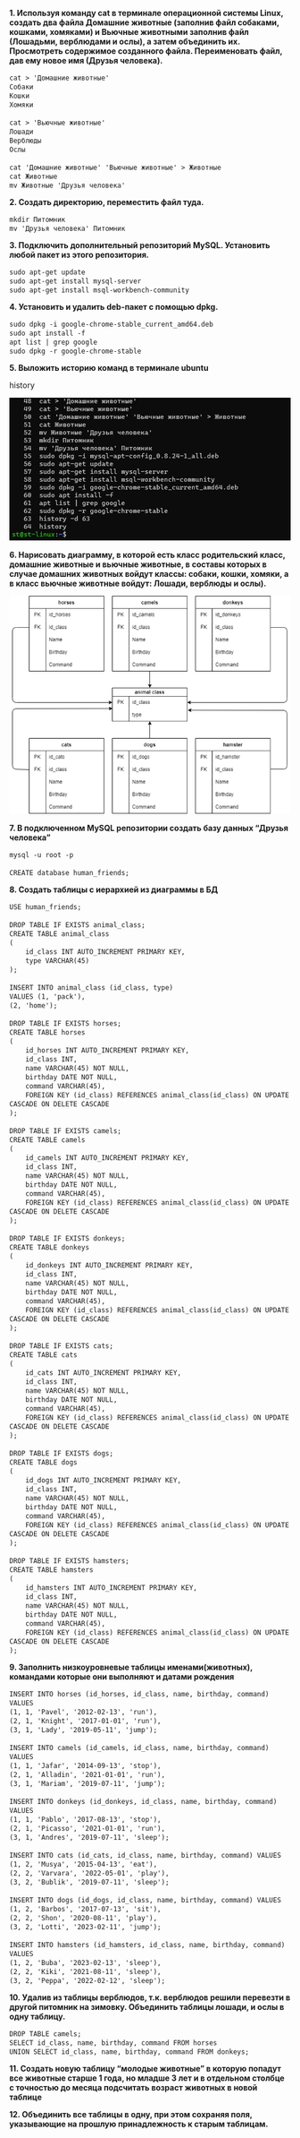 **1. Используя команду cat в терминале операционной системы Linux, создать два файла Домашние животные (заполнив файл собаками, кошками, хомяками) и Вьючные животными заполнив файл (Лошадьми, верблюдами и ослы), а затем объединить их. Просмотреть содержимое созданного файла. Переименовать файл, дав ему новое имя (Друзья человека).**

```
cat > 'Домашние животные'
Собаки
Кошки
Хомяки

cat > 'Вьючные животные'
Лошади
Верблюды
Ослы

cat 'Домашние животные' 'Вьючные животные' > Животные
cat Животные
mv Животные 'Друзья человека'

```
**2. Создать директорию, переместить файл туда.**

```
mkdir Питомник
mv 'Друзья человека' Питомник
```

**3. Подключить дополнительный репозиторий MySQL. Установить любой пакет из этого репозитория.**

```
sudo apt-get update
sudo apt-get install mysql-server
sudo apt-get install msql-workbench-community
```

**4. Установить и удалить deb-пакет с помощью dpkg.**

```
sudo dpkg -i google-chrome-stable_current_amd64.deb
sudo apt install -f
apt list | grep google
sudo dpkg -r google-chrome-stable
```

**5. Выложить историю команд в терминале ubuntu**

history

![Скриншот с историей команд](/linux/Linux1.jpg)

**6. Нарисовать диаграмму, в которой есть класс родительский класс, домашние животные и вьючные животные, в составы которых в случае домашних животных войдут классы: собаки, кошки, хомяки, а в класс вьючные животные войдут: Лошади, верблюды и ослы).**

![Диаграмма БД](/Diagram.drawio.png)

**7. В подключенном MySQL репозитории создать базу данных “Друзья
человека”**
```
mysql -u root -p

CREATE database human_friends;
```

**8. Создать таблицы с иерархией из диаграммы в БД**
```
USE human_friends;

DROP TABLE IF EXISTS animal_class;
CREATE TABLE animal_class
(
	id_class INT AUTO_INCREMENT PRIMARY KEY,
	type VARCHAR(45)
);

INSERT INTO animal_class (id_class, type)
VALUES (1, 'pack'),
(2, 'home');

DROP TABLE IF EXISTS horses;
CREATE TABLE horses
(
	id_horses INT AUTO_INCREMENT PRIMARY KEY,
    id_class INT,
    name VARCHAR(45) NOT NULL,
    birthday DATE NOT NULL,
    command VARCHAR(45),
    FOREIGN KEY (id_class) REFERENCES animal_class(id_class) ON UPDATE CASCADE ON DELETE CASCADE
);

DROP TABLE IF EXISTS camels;
CREATE TABLE camels
(
	id_camels INT AUTO_INCREMENT PRIMARY KEY,
    id_class INT,
    name VARCHAR(45) NOT NULL,
    birthday DATE NOT NULL,
    command VARCHAR(45),
    FOREIGN KEY (id_class) REFERENCES animal_class(id_class) ON UPDATE CASCADE ON DELETE CASCADE
);

DROP TABLE IF EXISTS donkeys;
CREATE TABLE donkeys
(
	id_donkeys INT AUTO_INCREMENT PRIMARY KEY,
    id_class INT,
    name VARCHAR(45) NOT NULL,
    birthday DATE NOT NULL,
    command VARCHAR(45),
    FOREIGN KEY (id_class) REFERENCES animal_class(id_class) ON UPDATE CASCADE ON DELETE CASCADE
);

DROP TABLE IF EXISTS cats;
CREATE TABLE cats
(
	id_cats INT AUTO_INCREMENT PRIMARY KEY,
    id_class INT,
    name VARCHAR(45) NOT NULL,
    birthday DATE NOT NULL,
    command VARCHAR(45),
    FOREIGN KEY (id_class) REFERENCES animal_class(id_class) ON UPDATE CASCADE ON DELETE CASCADE
);

DROP TABLE IF EXISTS dogs;
CREATE TABLE dogs
(
	id_dogs INT AUTO_INCREMENT PRIMARY KEY,
    id_class INT,
    name VARCHAR(45) NOT NULL,
    birthday DATE NOT NULL,
    command VARCHAR(45),
    FOREIGN KEY (id_class) REFERENCES animal_class(id_class) ON UPDATE CASCADE ON DELETE CASCADE
);

DROP TABLE IF EXISTS hamsters;
CREATE TABLE hamsters
(
	id_hamsters INT AUTO_INCREMENT PRIMARY KEY,
    id_class INT,
    name VARCHAR(45) NOT NULL,
    birthday DATE NOT NULL,
    command VARCHAR(45),
    FOREIGN KEY (id_class) REFERENCES animal_class(id_class) ON UPDATE CASCADE ON DELETE CASCADE
);

```

**9. Заполнить низкоуровневые таблицы именами(животных), командами
которые они выполняют и датами рождения**

```
INSERT INTO horses (id_horses, id_class, name, birthday, command) VALUES
(1, 1, 'Pavel', '2012-02-13', 'run'),
(2, 1, 'Knight', '2017-01-01', 'run'),
(3, 1, 'Lady', '2019-05-11', 'jump');

INSERT INTO camels (id_camels, id_class, name, birthday, command) VALUES
(1, 1, 'Jafar', '2014-09-13', 'stop'),
(2, 1, 'Alladin', '2021-01-01', 'run'),
(3, 1, 'Mariam', '2019-07-11', 'jump');

INSERT INTO donkeys (id_donkeys, id_class, name, birthday, command) VALUES
(1, 1, 'Pablo', '2017-08-13', 'stop'),
(2, 1, 'Picasso', '2021-01-01', 'run'),
(3, 1, 'Andres', '2019-07-11', 'sleep');

INSERT INTO cats (id_cats, id_class, name, birthday, command) VALUES
(1, 2, 'Musya', '2015-04-13', 'eat'),
(2, 2, 'Varvara', '2022-05-01', 'play'),
(3, 2, 'Bublik', '2019-07-11', 'sleep');

INSERT INTO dogs (id_dogs, id_class, name, birthday, command) VALUES
(1, 2, 'Barbos', '2017-07-13', 'sit'),
(2, 2, 'Shon', '2020-08-11', 'play'),
(3, 2, 'Lotti', '2023-02-11', 'jump');

INSERT INTO hamsters (id_hamsters, id_class, name, birthday, command) VALUES
(1, 2, 'Buba', '2023-02-13', 'sleep'),
(2, 2, 'Kiki', '2021-08-11', 'sleep'),
(3, 2, 'Peppa', '2022-02-12', 'sleep');

```

**10. Удалив из таблицы верблюдов, т.к. верблюдов решили перевезти в другой питомник на зимовку. Объединить таблицы лошади, и ослы в одну таблицу.**

```
DROP TABLE camels;
SELECT id_class, name, birthday, command FROM horses
UNION SELECT id_class, name, birthday, command FROM donkeys;

```
**11. Создать новую таблицу “молодые животные” в которую попадут все
животные старше 1 года, но младше 3 лет и в отдельном столбце с точностью до месяца подсчитать возраст животных в новой таблице**

**12. Объединить все таблицы в одну, при этом сохраняя поля, указывающие на
прошлую принадлежность к старым таблицам.**